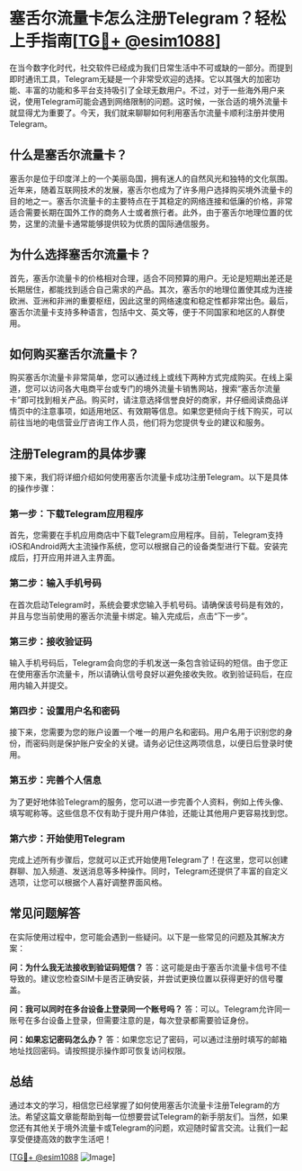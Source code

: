 # 塞舌尔流量卡怎么注册Telegram？轻松上手指南[[TG💪+ @esim1088](https://t.me/s/esim1088)]

在当今数字化时代，社交软件已经成为我们日常生活中不可或缺的一部分。而提到即时通讯工具，Telegram无疑是一个非常受欢迎的选择。它以其强大的加密功能、丰富的功能和多平台支持吸引了全球无数用户。不过，对于一些海外用户来说，使用Telegram可能会遇到网络限制的问题。这时候，一张合适的境外流量卡就显得尤为重要了。今天，我们就来聊聊如何利用塞舌尔流量卡顺利注册并使用Telegram。

## 什么是塞舌尔流量卡？

塞舌尔是位于印度洋上的一个美丽岛国，拥有迷人的自然风光和独特的文化氛围。近年来，随着互联网技术的发展，塞舌尔也成为了许多用户选择购买境外流量卡的目的地之一。塞舌尔流量卡的主要特点在于其稳定的网络连接和低廉的价格，非常适合需要长期在国外工作的商务人士或者旅行者。此外，由于塞舌尔地理位置的优势，这里的流量卡通常能够提供较为优质的国际通信服务。

## 为什么选择塞舌尔流量卡？

首先，塞舌尔流量卡的价格相对合理，适合不同预算的用户。无论是短期出差还是长期居住，都能找到适合自己需求的产品。其次，塞舌尔的地理位置使其成为连接欧洲、亚洲和非洲的重要枢纽，因此这里的网络速度和稳定性都非常出色。最后，塞舌尔流量卡支持多种语言，包括中文、英文等，便于不同国家和地区的人群使用。

## 如何购买塞舌尔流量卡？

购买塞舌尔流量卡非常简单，您可以通过线上或线下两种方式完成购买。在线上渠道，您可以访问各大电商平台或专门的境外流量卡销售网站，搜索“塞舌尔流量卡”即可找到相关产品。购买时，请注意选择信誉良好的商家，并仔细阅读商品详情页中的注意事项，如适用地区、有效期等信息。如果您更倾向于线下购买，可以前往当地的电信营业厅咨询工作人员，他们将为您提供专业的建议和服务。

## 注册Telegram的具体步骤

接下来，我们将详细介绍如何使用塞舌尔流量卡成功注册Telegram。以下是具体的操作步骤：

### 第一步：下载Telegram应用程序

首先，您需要在手机应用商店中下载Telegram应用程序。目前，Telegram支持iOS和Android两大主流操作系统，您可以根据自己的设备类型进行下载。安装完成后，打开应用并进入主界面。

### 第二步：输入手机号码

在首次启动Telegram时，系统会要求您输入手机号码。请确保该号码是有效的，并且与您当前使用的塞舌尔流量卡绑定。输入完成后，点击“下一步”。

### 第三步：接收验证码

输入手机号码后，Telegram会向您的手机发送一条包含验证码的短信。由于您正在使用塞舌尔流量卡，所以请确认信号良好以避免接收失败。收到验证码后，在应用内输入并提交。

### 第四步：设置用户名和密码

接下来，您需要为您的账户设置一个唯一的用户名和密码。用户名用于识别您的身份，而密码则是保护账户安全的关键。请务必记住这两项信息，以便日后登录时使用。

### 第五步：完善个人信息

为了更好地体验Telegram的服务，您可以进一步完善个人资料，例如上传头像、填写昵称等。这些信息不仅有助于提升用户体验，还能让其他用户更容易找到您。

### 第六步：开始使用Telegram

完成上述所有步骤后，您就可以正式开始使用Telegram了！在这里，您可以创建群聊、加入频道、发送消息等多种操作。同时，Telegram还提供了丰富的自定义选项，让您可以根据个人喜好调整界面风格。

## 常见问题解答

在实际使用过程中，您可能会遇到一些疑问。以下是一些常见的问题及其解决方案：

**问：为什么我无法接收到验证码短信？**
答：这可能是由于塞舌尔流量卡信号不佳导致的。建议您检查SIM卡是否正确安装，并尝试更换位置以获得更好的信号覆盖。

**问：我可以同时在多台设备上登录同一个账号吗？**
答：可以。Telegram允许同一账号在多台设备上登录，但需要注意的是，每次登录都需要验证身份。

**问：如果忘记密码怎么办？**
答：如果您忘记了密码，可以通过注册时填写的邮箱地址找回密码。请按照提示操作即可恢复访问权限。

## 总结

通过本文的学习，相信您已经掌握了如何使用塞舌尔流量卡注册Telegram的方法。希望这篇文章能帮助到每一位想要尝试Telegram的新手朋友们。当然，如果您还有其他关于境外流量卡或Telegram的问题，欢迎随时留言交流。让我们一起享受便捷高效的数字生活吧！

[[TG💪+ @esim1088](https://t.me/s/esim1088) ![Image](https://i.postimg.cc/4NQfJmqS/Snipaste-2025-05-13-00-14-12.png)]